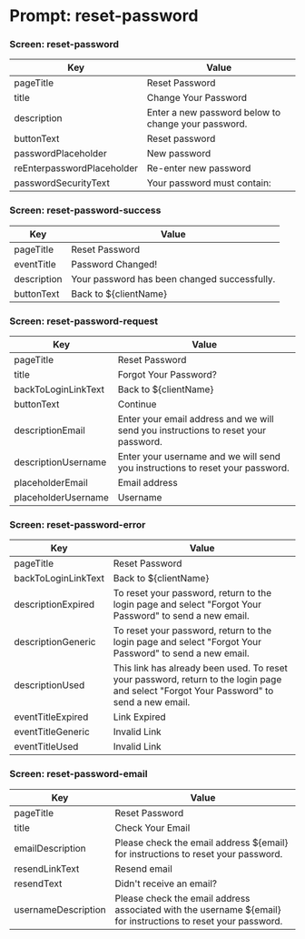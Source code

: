 # Prompt: reset-password

### Screen: reset-password
|Key|Value|
|----------|----------|
|pageTitle|Reset Password|
|title|Change Your Password|
|description|Enter a new password below to change your password.|
|buttonText|Reset password|
|passwordPlaceholder|New password|
|reEnterpasswordPlaceholder|Re-enter new password|
|passwordSecurityText|Your password must contain:|




### Screen: reset-password-success
|Key|Value|
|----------|----------|
|pageTitle|Reset Password|
|eventTitle|Password Changed!|
|description|Your password has been changed successfully.|
|buttonText|Back to ${clientName}|




### Screen: reset-password-request
|Key|Value|
|----------|----------|
|pageTitle|Reset Password|
|title|Forgot Your Password?|
|backToLoginLinkText|Back to ${clientName}|
|buttonText|Continue|
|descriptionEmail|Enter your email address and we will send you instructions to reset your password.|
|descriptionUsername|Enter your username and we will send you instructions to reset your password.|
|placeholderEmail|Email address|
|placeholderUsername|Username|




### Screen: reset-password-error
|Key|Value|
|----------|----------|
|pageTitle|Reset Password|
|backToLoginLinkText|Back to ${clientName}|
|descriptionExpired|To reset your password, return to the login page and select "Forgot Your Password" to send a new email.|
|descriptionGeneric|To reset your password, return to the login page and select "Forgot Your Password" to send a new email.|
|descriptionUsed|This link has already been used. To reset your password, return to the login page and select "Forgot Your Password" to send a new email.|
|eventTitleExpired|Link Expired|
|eventTitleGeneric|Invalid Link|
|eventTitleUsed|Invalid Link|




### Screen: reset-password-email
|Key|Value|
|----------|----------|
|pageTitle|Reset Password|
|title|Check Your Email|
|emailDescription|Please check the email address ${email} for instructions to reset your password.|
|resendLinkText|Resend email|
|resendText|Didn't receive an email?|
|usernameDescription|Please check the email address associated with the username ${email} for instructions to reset your password.|

